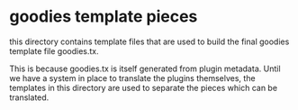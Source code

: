# goodies template pieces

this directory contains template files that are used to build the final goodies
template file goodies.tx.

This is because goodies.tx is itself generated from plugin metadata. Until we
have a system in place to translate the plugins themselves, the templates in
this directory are used to separate the pieces which can be translated.
